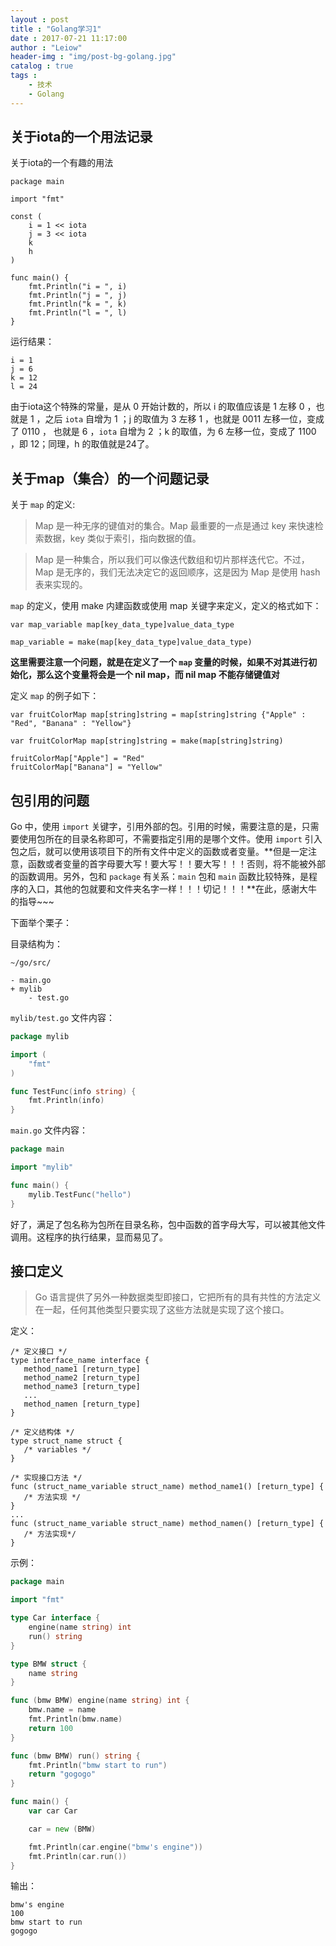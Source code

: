 ```yaml
---
layout : post
title : "Golang学习1"
date : 2017-07-21 11:17:00
author : "Leiow"
header-img : "img/post-bg-golang.jpg"
catalog : true
tags : 
    - 技术
    - Golang
---
```


## 关于iota的一个用法记录

关于iota的一个有趣的用法

```golang
package main

import "fmt"

const (
    i = 1 << iota
    j = 3 << iota
    k
    h
)

func main() {
    fmt.Println("i = ", i)
    fmt.Println("j = ", j)
    fmt.Println("k = ", k)
    fmt.Println("l = ", l)
}
```

运行结果：

```
i = 1
j = 6
k = 12
l = 24
```

由于iota这个特殊的常量，是从 0 开始计数的，所以 i 的取值应该是 1 左移 0 ，也就是 1 ，之后 `iota` 自增为 1 ；j 的取值为 3 左移 1 ，也就是 0011 左移一位，变成了 0110 ， 也就是 6 ，`iota` 自增为 2 ；k 的取值，为 6 左移一位，变成了 1100 ，即 12；同理，h 的取值就是24了。

## 关于map（集合）的一个问题记录

关于 `map` 的定义:

> Map 是一种无序的键值对的集合。Map 最重要的一点是通过 key 来快速检索数据，key 类似于索引，指向数据的值。

> Map 是一种集合，所以我们可以像迭代数组和切片那样迭代它。不过，Map 是无序的，我们无法决定它的返回顺序，这是因为 Map 是使用 hash 表来实现的。

`map` 的定义，使用 make 内建函数或使用 map 关键字来定义，定义的格式如下：

```golang
var map_variable map[key_data_type]value_data_type

map_variable = make(map[key_data_type]value_data_type)
```

**这里需要注意一个问题，就是在定义了一个 `map` 变量的时候，如果不对其进行初始化，那么这个变量将会是一个 nil map，而 nil map 不能存储键值对**

定义 `map` 的例子如下：

```golang
var fruitColorMap map[string]string = map[string]string {"Apple" : "Red", "Banana" : "Yellow"}
```

```golang
var fruitColorMap map[string]string = make(map[string]string)

fruitColorMap["Apple"] = "Red"
fruitColorMap["Banana"] = "Yellow"
```

## 包引用的问题

Go 中，使用 `import` 关键字，引用外部的包。引用的时候，需要注意的是，只需要使用包所在的目录名称即可，不需要指定引用的是哪个文件。使用 `import` 引入包之后，就可以使用该项目下的所有文件中定义的函数或者变量。**但是一定注意，函数或者变量的首字母要大写！要大写！！要大写！！！否则，将不能被外部的函数调用。另外，包和 `package` 有关系：`main` 包和 `main` 函数比较特殊，是程序的入口，其他的包就要和文件夹名字一样！！！切记！！！**在此，感谢大牛的指导~~~

下面举个栗子：

目录结构为：

```
~/go/src/

- main.go
+ mylib
    - test.go
```

`mylib/test.go` 文件内容：

```go
package mylib 

import (
    "fmt"
)

func TestFunc(info string) {
    fmt.Println(info)
}
```

`main.go` 文件内容：

```go
package main

import "mylib"

func main() {
    mylib.TestFunc("hello")
}
```

好了，满足了包名称为包所在目录名称，包中函数的首字母大写，可以被其他文件调用。这程序的执行结果，显而易见了。


## 接口定义

> Go 语言提供了另外一种数据类型即接口，它把所有的具有共性的方法定义在一起，任何其他类型只要实现了这些方法就是实现了这个接口。

定义：

```golang
/* 定义接口 */
type interface_name interface {
   method_name1 [return_type]
   method_name2 [return_type]
   method_name3 [return_type]
   ...
   method_namen [return_type]
}

/* 定义结构体 */
type struct_name struct {
   /* variables */
}

/* 实现接口方法 */
func (struct_name_variable struct_name) method_name1() [return_type] {
   /* 方法实现 */
}
...
func (struct_name_variable struct_name) method_namen() [return_type] {
   /* 方法实现*/
}
```

示例：

```go
package main

import "fmt"

type Car interface {
    engine(name string) int
    run() string
}

type BMW struct {
    name string
}

func (bmw BMW) engine(name string) int {
    bmw.name = name
    fmt.Println(bmw.name)
    return 100
}

func (bmw BMW) run() string {
    fmt.Println("bmw start to run")
    return "gogogo"
}

func main() {
    var car Car

    car = new (BMW)

    fmt.Println(car.engine("bmw's engine"))
    fmt.Println(car.run())
}
```

输出：

```
bmw's engine
100
bmw start to run
gogogo
```



